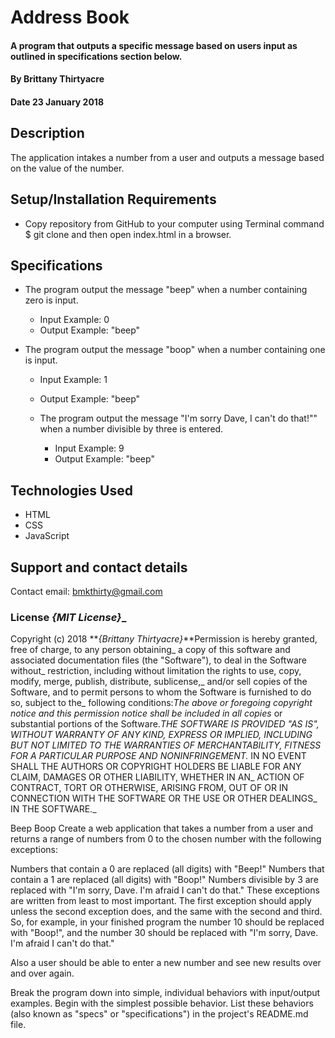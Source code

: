 # Address Book

#### A program that outputs a specific message based on users input as outlined in specifications section below.

#### By **Brittany Thirtyacre**

#### Date 23 January 2018

## Description

The application intakes a number from a user and outputs a message based on the value of the number.

## Setup/Installation Requirements

* Copy repository from GitHub to your computer using Terminal command $ git clone and then open index.html in a browser.


## Specifications

* The program output the message "beep" when a number containing zero is input.

  * Input Example: 0
  * Output Example: "beep"


* The program output the message "boop" when a number containing one is input.

  * Input Example: 1
  * Output Example: "beep"

  * The program output the message "I'm sorry Dave, I can't do that!"" when a number divisible by three is entered.

    * Input Example: 9
    * Output Example: "beep"


## Technologies Used

  * HTML
  * CSS
  * JavaScript

## Support and contact details

Contact email: bmkthirty@gmail.com

### License **_{MIT License}_**_

Copyright (c) 2018 **_{Brittany Thirtyacre}_**Permission is hereby granted, free of charge, to any person obtaining_
a copy of this software and associated documentation files (the "Software"), to deal in the Software without_
restriction, including without limitation the rights to use, copy, modify, merge, publish, distribute, sublicense,_
and/or sell copies of the Software, and to permit persons to whom the Software is furnished to do so, subject to the_
following conditions:_The above or foregoing copyright notice and this permission notice shall be included in all copies_
or substantial portions of the Software.__THE SOFTWARE IS PROVIDED "AS IS", WITHOUT WARRANTY OF ANY KIND, EXPRESS OR IMPLIED,_
INCLUDING BUT NOT LIMITED TO THE WARRANTIES OF MERCHANTABILITY, FITNESS FOR A PARTICULAR PURPOSE AND NONINFRINGEMENT._
IN NO EVENT SHALL THE AUTHORS OR COPYRIGHT HOLDERS BE LIABLE FOR ANY CLAIM, DAMAGES OR OTHER LIABILITY, WHETHER IN AN_
ACTION OF CONTRACT, TORT OR OTHERWISE, ARISING FROM, OUT OF OR IN CONNECTION WITH THE SOFTWARE OR THE USE OR OTHER DEALINGS_
IN THE SOFTWARE._



















































Beep Boop
Create a web application that takes a number from a user and returns a range of numbers from 0 to the chosen number with the following exceptions:

Numbers that contain a 0 are replaced (all digits) with "Beep!"
Numbers that contain a 1 are replaced (all digits) with "Boop!"
Numbers divisible by 3 are replaced with "I'm sorry, Dave. I'm afraid I can't do that."
These exceptions are written from least to most important. The first exception should apply unless the second exception does, and the same with the second and third. So, for example, in your finished program the number 10 should be replaced with "Boop!", and the number 30 should be replaced with "I'm sorry, Dave. I'm afraid I can't do that."

Also a user should be able to enter a new number and see new results over and over again.

Break the program down into simple, individual behaviors with input/output examples. Begin with the simplest possible behavior. List these behaviors (also known as "specs" or "specifications") in the project's README.md file.
